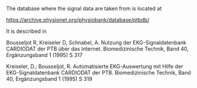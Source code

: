 The database where the signal data are taken from is located at 

https://archive.physionet.org/physiobank/database/ptbdb/

It is described in

Bousseljot R, Kreiseler D, Schnabel, A. Nutzung der EKG-Signaldatenbank CARDIODAT der PTB über das Internet. Biomedizinische Technik, Band 40, Ergänzungsband 1 (1995) S 317 

Kreiseler, D.; Bousseljot, R. Automatisierte EKG-Auswertung mit Hilfe der EKG-Signaldatenbank CARDIODAT der PTB. Biomedizinische Technik, Band 40, Ergänzungsband 1 (1995) S 319

